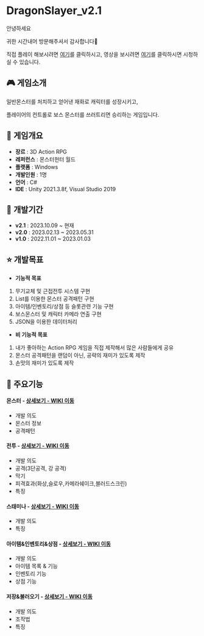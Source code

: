 # DragonSlayer_v2.1
안녕하세요

귀한 시간내어 방문해주셔서 감사합니다🙏

직접 플레이 해보시려면 [여기](https://drive.google.com/file/d/1smWfNsNpbCK6CdtonWhsx04_Z-4trUZN/view?usp=sharing)를 클릭하시고, 영상을 보시려면 [여기](https://youtu.be/CXb5t8PhBtA)를 클릭하시면 시청하실 수 있습니다.

## 🎮 게임소개
일반몬스터를 처치하고 얻어낸 재화로 캐릭터를 성장시키고, 

플레이어의 컨트롤로 보스 몬스터를 쓰러트리면 승리하는 게임입니다.

## 📜 게임개요
- __장르__ : 3D Action RPG
- __레퍼런스__ : 몬스터헌터 월드
- __플랫폼__ : Windows
- __개발인원__ : 1명
- __언어__ : C#
- __IDE__ : Unity 2021.3.8f, Visual Studio 2019

## 📆 개발기간
- __v2.1__ : 2023.10.09 ~ 현재
- __v2.0__ : 2023.02.13 ~ 2023.05.31
- __v1.0__ : 2022.11.01 ~ 2023.01.03

## ⭐ 개발목표
- __기능적 목표__
1. 무기교체 및 근접전투 시스템 구현
2. List를 이용한 몬스터 공격패턴 구현
3. 아이템/인벤토리/상점 등 슬롯관련 기능 구현
4. 보스몬스터 및 캐릭터 카메라 연출 구현
5. JSON을 이용한 데이터처리

- __비 기능적 목표__
1. 내가 좋아하는 Action RPG 게임을 직접 제작해서 많은 사람들에게 공유
2. 몬스터 공격패턴을 랜덤이 아닌, 공략의 재미가 있도록 제작
3. 손맛의 재미가 있도록 제작


## 📌 주요기능
#### 몬스터 - <a href="https://github.com/beomee/DragonSlayer_v2.1/wiki/%EC%A3%BC%EC%9A%94-%EA%B8%B0%EB%8A%A5-%EC%86%8C%EA%B0%9C(%EB%AA%AC%EC%8A%A4%ED%84%B0)" >상세보기 - WIKI 이동</a>
- 개발 의도
- 몬스터 정보
- 공격패턴
#### 전투 - <a href="https://github.com/beomee/DragonSlayer_v2.1/wiki/%EC%A3%BC%EC%9A%94-%EA%B8%B0%EB%8A%A5-(%EC%A0%84%ED%88%AC)" >상세보기 - WIKI 이동</a>
- 개발 의도
- 공격(3단공격, 강 공격)
- 막기
- 피격효과(화상,슬로우,카메라쉐이크,블러드스크린)
- 특징
#### 스태미나 - <a href="https://github.com/beomee/DragonSlayer_v2.1/wiki/%EC%A3%BC%EC%9A%94-%EA%B8%B0%EB%8A%A5-%EC%86%8C%EA%B0%9C(%EC%8A%A4%ED%83%9C%EB%AF%B8%EB%82%98)" >상세보기 - WIKI 이동</a>
- 개발 의도
- 특징
#### 아이템&인벤토리&상점 - <a href="https://github.com/beomee/DragonSlayer_v2.1/wiki/%EC%A3%BC%EC%9A%94-%EA%B8%B0%EB%8A%A5-(%EC%95%84%EC%9D%B4%ED%85%9C&%EC%9D%B8%EB%B2%A4%ED%86%A0%EB%A6%AC&%EC%83%81%EC%A0%90)" >상세보기 - WIKI 이동</a>
- 개발 의도
- 아이템 목록 & 기능
- 인벤토리 기능
- 상점 기능
#### 저장&불러오기 - <a href="https://github.com/beomee/DragonSlayer_v2.1/wiki/%EC%A3%BC%EC%9A%94-%EA%B8%B0%EB%8A%A5-%EC%86%8C%EA%B0%9C(%EB%A7%89%EA%B8%B0)" >상세보기 - WIKI 이동</a>
- 개발 의도
- 조작법
- 특징

